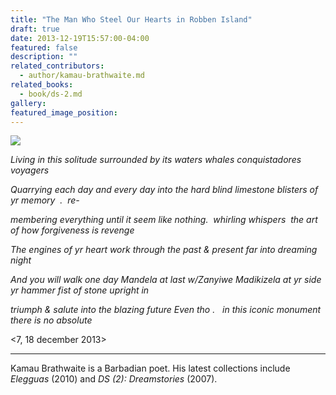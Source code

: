 ```yaml
---
title: "The Man Who Steel Our Hearts in Robben Island"
draft: true
date: 2013-12-19T15:57:00-04:00
featured: false
description: ""
related_contributors:
  - author/kamau-brathwaite.md
related_books:
  - book/ds-2.md
gallery:
featured_image_position: 
---
```


![](https://ndbooks.imgix.net/mandela.png)

_Living in this solitude
surrounded by its waters
whales conquistadores voyagers_

_Quarrying each day and every day
into the hard blind limestone blisters
of yr memory  .  re-_

_membering everything until it seem
like nothing.  whirling whispers 
the art of how forgiveness is revenge_

_The engines of yr heart
work through the past & present
far into dreaming night_

_And you will walk one day Mandela
at last w/Zanyiwe Madikizela at yr side
yr hammer fist of stone upright in_

_triumph & salute into the blazing future
Even tho .   in this iconic monument
there is no absolute_

<7, 18 december 2013>

* * *

Kamau Brathwaite is a Barbadian poet. His latest collections include _Elegguas_ (2010) and _DS (2): Dreamstories_ (2007). 

